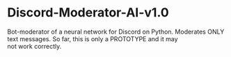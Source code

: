# Discord-Moderator-AI-v1.0
Bot-moderator of a neural network for Discord on Python. Moderates ONLY text messages. So far, this is only a PROTOTYPE and it may not work correctly.
